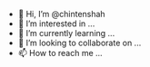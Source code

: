 - 👋 Hi, I’m @chintenshah
- 👀 I’m interested in ...
- 🌱 I’m currently learning ...
- 💞️ I’m looking to collaborate on ...
- 📫 How to reach me ...

<!---
chintenshah/chintenshah is a ✨ special ✨ repository because its `README.md` (this file) appears on your GitHub profile.
You can click the Preview link to take a look at your changes.
--->
